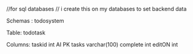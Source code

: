 //for sql databases
// i create this on my databases to set backend data

Schemas : todosystem

Table: todotask

Columns:
taskid
int AI PK
tasks
varchar(100)
complete
int
editON
int
